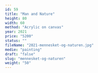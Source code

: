 ```yaml
---
id: 59
title: "Man and Nature"
height: 80
width: 60
method: "Acrylic on canvas"
year: 2021
price: "5200"
status: ""
fileName: "2021-mennesket-og-naturen.jpg"
medie: "painting"
draft: "false"
slug: "mennesket-og-naturen"
weight: "50"
---
```

